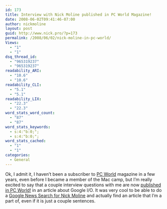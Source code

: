 ```yaml
---
id: 173
title: Interview with Nick Moline published in PC World Magazine!
date: 2008-06-02T09:41:46-07:00
author: nickmoline
layout: post
guid: http://www.nick.pro/?p=173
permalink: /2008/06/02/nick-moline-in-pc-world/
Views:
  - "1"
  - "1"
dsq_thread_id:
  - "965319237"
  - "965319237"
readability_ARI:
  - "10.6"
  - "10.6"
readability_CLI:
  - "5.1"
  - "5.1"
readability_LIX:
  - "22.3"
  - "22.3"
word_stats_word_count:
  - "87"
  - "87"
word_stats_keywords:
  - s:4:"b:0;";
  - s:4:"b:0;";
word_stats_cached:
  - "1"
  - "1"
categories:
  - General
---
```

Ok, I admit it, I haven&#8217;t been a subscriber to [PC World](http://www.pcworld.com/) magazine in a few years, even before I became a member of the Mac camp, but I&#8217;m really excited to say that a couple interview questions with me are now [published in PC World!](http://www.pcworld.com/businesscenter/article/146374/google_cements_commitment_to_developers_with_io_event.html) in an article about Google I/O. It was very cool to be able to do a [Google News Search for Nick Moline](http://news.google.com/news?q=nick+moline) and actually find an article that I&#8217;m a part of, even if it is just a couple sentences.